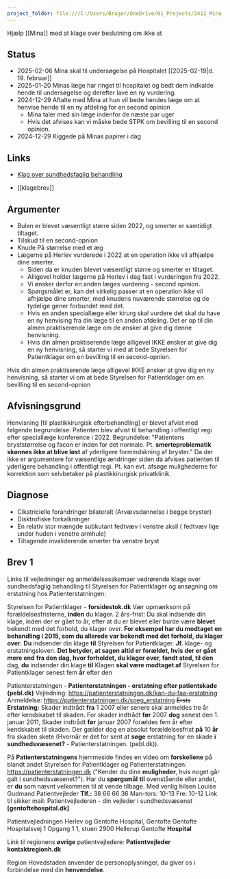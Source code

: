 ```yaml
---
project_folder: file:///C:/Users/Bruger/OneDrive/01_Projects/2412_Mina_KlageOperation
---
```

Hjælp [[Mina]] med at klage over beslutning om ikke at  


## Status
* 2025-02-06 Mina skal til undersøgelse på Hospitalet [[2025-02-19|d. 19. februar]]
* 2025-01-20 Minas læge har ringet til hospitalet og bedt dem indkalde hende til undersøgelse og derefter lave en ny vurdering. 
* 2024-12-29 Aftalte med Mina at hun vil bede hendes læge om at henvise hende til en ny afdeling for en second opinion
	* Mina taler med sin læge indenfor de næste par uger
	* Hvis det afvises kan vi måske bede STPK om bevilling til en second opinion. 
* 2024-12-29 Kiggede på Minas papirer i dag
## Links
- [Klag over sundhedsfaglig behandling](https://www.borger.dk/Handlingsside?selfserviceId=48820d0b-b0a5-4d4d-98db-52405f14eb05&referringPageId=3b423ea8-92bd-426b-9452-290a11279e9e&type=DK)
* [[klagebrev]]

## Argumenter
- Bulen er blevet væsentligt større siden 2022, og smerter er samtidigt tiltaget.
- Tilskud til en second-opnion
- Knude På størrelse med et æg
- Lægerne på Herlev vurderede  i 2022 at en operation ikke vil afhjælpe dine smerter. 
	- Siden da er knuden blevet væsentligt større og smerter er tiltaget. 
	- Alligevel holder lægerne på Herlev i dag fast i vurderingen fra 2022. 
	- Vi ønsker derfor en anden læges vurdering - second opinion. 
	- Spørgsmålet er, kan det virkelig passer at en operation ikke vil afhjælpe dine smerter, med knudens nuværende størrelse og de tydelige gener forbundet med det. 
	- Hvis en anden speciallæge eller kirurg skal vurdere det skal du have en ny henvising fra din læge til en anden afdeling. Det er op til din almen praktiserende læge om de ønsker at give dig denne henvisning.
	- Hvis din almen praktiserende læge alligevel IKKE ønsker at give dig en ny henvisning, så starter vi med at bede Styrelsen for Patientklager om en bevilling til en second-opnion.

Hvis din almen praktiserende læge alligevel IKKE ønsker at give dig en ny henvisning, så starter vi om at bede Styrelsen for Patientklager om en bevilling til en second-opnion
## Afvisningsgrund
 Henvisning [til plastikkirurgisk efterbehandling] er blevet afvist med følgende begrundelse: Patienten blev afvist til behandling i offentligt regi efter speciallæge konference i 2022. Begrundelse: "Patientens bryststørrelse og  facon er inden for det normale. Pt. **smerteproblematik skønnes ikke at blive løst** af yderligere formindskning af bryster."
 Da der ikke er argumentere for væsentlige ændringer siden da afvises patienten til yderligere behandling i offentligt regi.
 Pt. kan evt. afsøge mulighederne for korrektion som selvbetaker på plastikkirurgisk privatklinik.

## Diagnose

- Cikatricielle forandringer bilateralt (Arvævsdannelse i begge bryster)
- Disktrofiske forkalkninger
- En relativ stor mængde subkutant fedtvæv i venstre aksil ( fedtvæv lige under huden i venstre armhule)
- Tiltagende invaliderende smerter fra venstre bryst 
## Brev 1 
Links til vejledninger og anmeldelsesskemaer vedrørende klage over sundhedsfaglig behandling til Styrelsen for Patientklager og ansøgning om erstatning hos Patienterstatningen:

Styrelsen for Patientklager - **forsidestok.dk**
Vær opmærksom på forældelsesfristerne, **inden** du klager. 2 års-frist: Du skal indsende din klage, inden der er gået to år, efter at du er blevet eller burde være **blevet** bekendt med det forhold, du klager over. 
**For eksempel har du modtaget en behandling i 2015, som du allerede var bekendt med det forhold, du klager over.**
**Du** indsender din klage **til** Styrelsen for Patientklager. **Jf.** klage- og erstatningsloven.
**Det betyder, at sagen altid er forældet, hvis der er gået mere end** 
**fra den dag, hvor forholdet, du klager over, fandt sted, til den**
dag, **du** indsender din klage **til**
Klagen **skal være modtaget af** Styrelsen for Patientklager senest fem **år** efter den

Patienterstatningen - **Patienterstatningen - erstatning efter patientskade (pebl.dk)**
Vejledning: https://patienterstatningen.dk/kan-du-faa-erstatning
Anmeldelse: https://patienterstatningen.dk/soeg_erstatning
~~Ersts~~ **Erstatning:** Skader indtrådt **fra** 1
2007 eller senere skal anmeldes tre år efter kendskabet til skaden. For skader indtrådt **før** 2007 **dog** senest den 1. januar 2011,
Skader indtrådt **før** 
januar 2007 forældes fem år efter kendskabet til skaden. Der gælder dog en absolut forældelsesfrist **på** 10 **år** fra skaden skete
(Hvornår er det for sent at **søge** erstatning for en skade **i sundhedsvæsenet?** - Patienterstatningen. (pebl.dk)).

På **Patienterstatningens** hjemmeside findes en video om **forskellene** på blandt andet Styrelsen for Patientklager og Patienterstatningen:
https://patienterstatningen.dk ("Kender du dine **muligheder**, hvis noget går galt i sundhedsvæsenet?").
Har du **spørgsmål** 
**til** ovenstående eller andet, er **du** som nævnt velkommen til at vende tilbage.
Med venlig hilsen
Louise Gudmand
Patientvejleder
**Tlf.:** 38 66 66 36
Man-tors: 10-13 Fre: 10-12
Link til sikker mail: Patientvejlederen - din vejleder i sundhedsvæsenet **[gentoftehospital.dk]**

Patientvejledningen
Herlev og Gentofte Hospital, Gentofte
Gentofte Hospitalsvej 1
Opgang 1 1, stuen
2900 Hellerup
Gentofte **Hospital**

Link til regionens **øvrige** patientvejledere:
**Patientvejleder kontaktregionh.dk**

Region Hovedstaden anvender de personoplysninger, du giver os i forbindelse med din **henvendelse**.